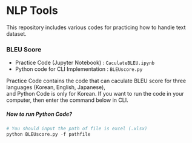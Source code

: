 # NLP Tools

This repository includes various codes for practicing how to handle text dataset.

### BLEU Score
- Practice Code (Jupyter Notebook) : `CaculateBLEU.ipynb`
- Python code for CLI Implementation : `BLEUscore.py`

Practice Code contains the code that can caculate BLEU score for three languages (Korean, English, Japanese), <br>
and Python Code is only for Korean. If you want to run the code in your computer, then enter the command below in CLI. 

##### How to run Python Code?
```python
# You should input the path of file is excel (.xlsx)
python BLEUscore.py -f pathfile
```
